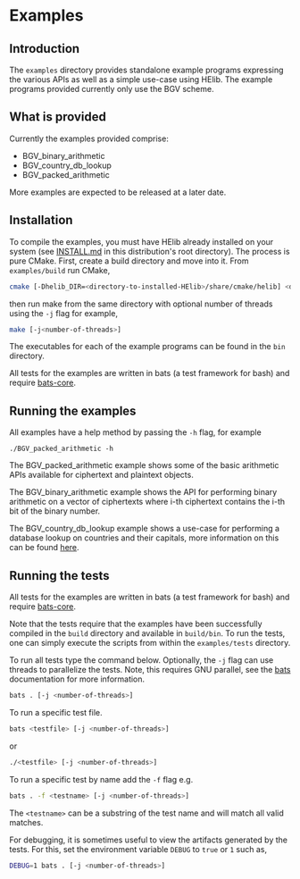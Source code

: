 # Examples

## Introduction

The `examples` directory provides standalone example programs expressing the
various APIs as well as a simple use-case using HElib. The example programs
provided currently only use the BGV scheme.

## What is provided

Currently the examples provided comprise:

- BGV_binary_arithmetic
- BGV_country_db_lookup
- BGV_packed_arithmetic

More examples are expected to be released at a later date.

## Installation

To compile the examples, you must have HElib already installed on your system
(see [INSTALL.md](../INSTALL.md) in this distribution's root directory). The
process is pure CMake. First, create a build directory and move into it. From
`examples/build` run CMake,

```bash
cmake [-Dhelib_DIR=<directory-to-installed-HElib>/share/cmake/helib] <directory-to-examples> ..
```

then run make from the same directory with optional number of threads using the
`-j` flag for example,

```bash
make [-j<number-of-threads>]
```

The executables for each of the example programs can be found in the `bin`
directory.

All tests for the examples are written in bats (a test framework for bash) and
require [bats-core](https://github.com/bats-core/bats-core/releases/tag/v1.2.1).

## Running the examples

All examples have a help method by passing the `-h` flag, for example

```
./BGV_packed_arithmetic -h
```

The BGV_packed_arithmetic example shows some of the basic arithmetic APIs
available for ciphertext and plaintext objects.

The BGV_binary_arithmetic example shows the API for performing binary arithmetic
on a vector of ciphertexts where i-th ciphertext contains the i-th bit of the
binary number.

The BGV_country_db_lookup example shows a use-case for performing a database
lookup on countries and their capitals, more information on this can be found
[here](BGV_country_db_lookup/README.md).

## Running the tests

All tests for the examples are written in bats (a test framework for bash) and
require [bats-core](https://github.com/bats-core/bats-core/releases/tag/v1.2.1).

Note that the tests require that the examples have been successfully compiled in
the `build` directory and available in `build/bin`. To run the tests, one can
simply execute the scripts from within the `examples/tests` directory.

To run all tests type the command below. Optionally, the `-j` flag can use
threads to parallelize the tests. Note, this requires GNU parallel, see the
[bats](https://github.com/bats-core/bats-core) documentation for more
information.

```bash
bats . [-j <number-of-threads>]
```

To run a specific test file.

```bash
bats <testfile> [-j <number-of-threads>]
```

or

```bash
./<testfile> [-j <number-of-threads>]
```

To run a specific test by name add the `-f` flag e.g.

```bash
bats . -f <testname> [-j <number-of-threads>]
```

The `<testname>` can be a substring of the test name and will match all valid
matches.

For debugging, it is sometimes useful to view the artifacts generated by the
tests. For this, set the environment variable `DEBUG` to `true` or `1` such as,

```bash
DEBUG=1 bats . [-j <number-of-threads>]
```
